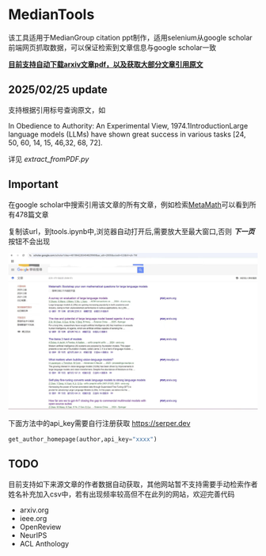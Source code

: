 # MedianTools

该工具适用于MedianGroup citation ppt制作，适用selenium从google scholar前端网页抓取数据，可以保证检索到文章信息与google scholar一致



**<u>目前支持自动下载arxiv文章pdf，以及获取大部分文章引用原文</u>**

## 2025/02/25 update

支持根据引用标号查询原文，如

In Obedience to Authority: An Experimental View, 1974.1IntroductionLarge language models (LLMs) have shown great success in various tasks [24, 50, 60, 14, 15, 46,32, 68, 72].

详见  *extract_fromPDF.py*  

## Important

在google scholar中搜索引用该文章的所有文章，例如检索<u>MetaMath</u>可以看到所有478篇文章

复制该url，到tools.ipynb中,浏览器自动打开后,需要放大至最大窗口,否则 ***下一页***  按钮不会出现 

![image-20250222162240260](images/20250224144423.jpg)

下面方法中的api_key需要自行注册获取   https://serper.dev

```python
get_author_homepage(author,api_key="xxxx")
```





## TODO

目前支持如下来源文章的作者数据自动获取，其他网站暂不支持需要手动检索作者姓名补充加入csv中，若有出现频率较高但不在此列的网站，欢迎完善代码

- arxiv.org
- ieee.org
- OpenReview
- NeurIPS
- ACL Anthology

